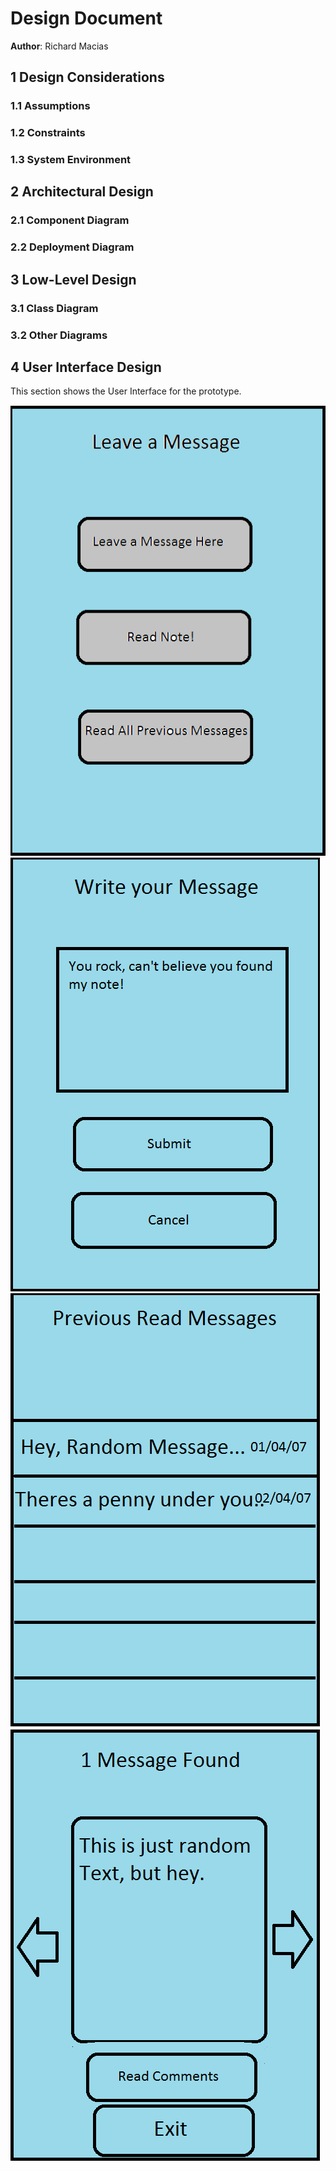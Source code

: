 # Design Document

**Author**: Richard Macias

## 1 Design Considerations
### 1.1 Assumptions

### 1.2 Constraints

### 1.3 System Environment


## 2 Architectural Design
### 2.1 Component Diagram


### 2.2 Deployment Diagram

## 3 Low-Level Design

### 3.1 Class Diagram


### 3.2 Other Diagrams

## 4 User Interface Design
This section shows the User Interface for the prototype.

![alt MainScreen](https://github.com/Rmacias91/letterAndroidApp/blob/master/Docs/Images/WelcomeScreen.png)
![alt WriteMessage](https://github.com/Rmacias91/letterAndroidApp/blob/master/Docs/Images/WriteMessageScreen.png)
![alt WriteMessage](https://github.com/Rmacias91/letterAndroidApp/blob/master/Docs/Images/PrevReadMessages.png)
![alt WriteMessage](https://github.com/Rmacias91/letterAndroidApp/blob/master/Docs/Images/ReadMessage.png)